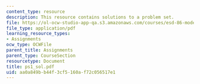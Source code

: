 ```yaml
---
content_type: resource
description: This resource contains solutions to a problem set.
file: https://ol-ocw-studio-app-qa.s3.amazonaws.com/courses/esd-86-models-data-and-inference-for-socio-technical-systems-spring-2007/aa0a849bb44f3cf5160af72c056517e1_ps1_sol.pdf
file_type: application/pdf
learning_resource_types:
- Assignments
ocw_type: OCWFile
parent_title: Assignments
parent_type: CourseSection
resourcetype: Document
title: ps1_sol.pdf
uid: aa0a849b-b44f-3cf5-160a-f72c056517e1
---
```

